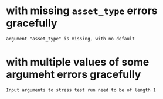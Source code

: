 # with missing `asset_type` errors gracefully

    argument "asset_type" is missing, with no default

# with multiple values of some argumeht errors gracefully

    Input arguments to stress test run need to be of length 1

